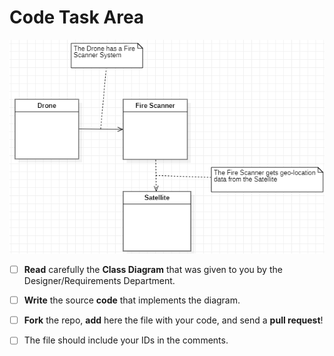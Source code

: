 # Code Task Area

![The Task Class Diagram](../assets/classDiagramTask01.png)

- [ ] **Read** carefully the **Class Diagram** that was given to you by the Designer/Requirements Department.
- [ ] **Write** the source **code** that implements the diagram.
- [ ] **Fork** the repo, **add** here the file with your code, and send a **pull request**!
- [ ] The file should include your IDs in the comments.

